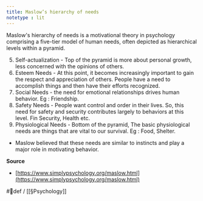 ```yaml
---
title: Maslow’s hierarchy of needs
notetype : lit
---
```

Maslow's hierarchy of needs is a motivational theory in psychology comprising a five-tier model of human needs, often depicted as hierarchical levels within a pyramid. 

5. Self-actualization - Top of the pyramid is more about personal growth, less concerned with the opinions of others. 
4. Esteem Needs - At this point, it becomes increasingly important to gain the respect and appreciation of others. People have a need to accomplish things and then have their efforts recognized.
3. Social Needs - the need for emotional relationships drives human behavior. Eg : Friendship. 
2. Safety Needs - People want control and order in their lives. So, this need for safety and security contributes largely to behaviors at this level. Fin Security, Health etc.
1. Physiological Needs - Bottom of the pyramid, The basic physiological needs are things that are vital to our survival. Eg : Food, Shelter. 

- Maslow believed that these needs are similar to instincts and play a major role in motivating behavior.

**Source**
- [https://www.simplypsychology.org/maslow.html](https://www.simplypsychology.org/maslow.html)

#🌱def / [[§Psychology]]
